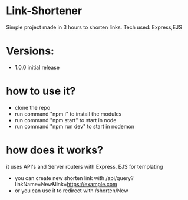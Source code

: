 # Link-Shortener
Simple project made in 3 hours to shorten links. Tech used: Express,EJS

# Versions:
- 1.0.0 initial release

# how to use it?
- clone the repo
- run command "npm i" to install the modules
- run command "npm start" to start in node
- run command "npm run dev" to start in nodemon

# how does it works?
it uses API's and Server routers with Express, EJS for templating
- you can create new shorten link with /api/query?linkName=New&link=https://example.com
- or you can use it to redirect with /shorten/New